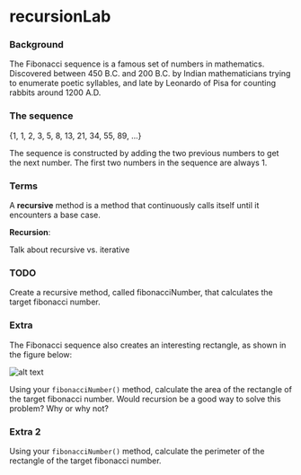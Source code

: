 # recursionLab

### Background

The Fibonacci sequence is a famous set of numbers in mathematics. Discovered between 450 B.C. and 200 B.C. by Indian mathematicians trying to enumerate poetic syllables, and late by Leonardo of Pisa for counting rabbits around 1200 A.D.

### The sequence

{1, 1, 2, 3, 5, 8, 13, 21, 34, 55, 89, ...} 

The sequence is constructed by adding the two previous numbers to get the next number. The first two numbers in the sequence are always 1.

### Terms

A **recursive** method is a method that continuously calls itself until it encounters a base case.

**Recursion**:

Talk about recursive vs. iterative

### TODO

Create a recursive method, called fibonacciNumber,  that calculates the target fibonacci number.

### Extra
The Fibonacci sequence also creates an interesting rectangle, as shown in the figure below:

![alt text][fibRect]

Using your `fibonacciNumber()` method, calculate the area of the rectangle of the target fibonacci number. Would recursion be a good way to solve this problem? Why or why not?

### Extra 2

Using your `fibonacciNumber()` method, calculate the perimeter of the rectangle of the target fibonacci number.

[fibRect]: http://gofiguremath.org/wp-content/uploads/2014/06/Fibonacci-Squares-Dimensions-cropped.png "Fibonacci Rectangle"
